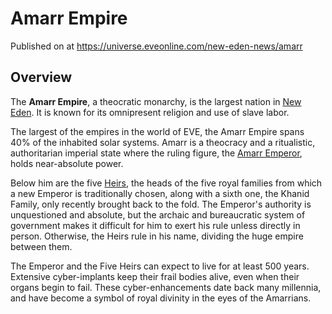 # Amarr Empire
Published on  at https://universe.eveonline.com/new-eden-news/amarr

## Overview
The **Amarr Empire**, a theocratic monarchy, is the largest nation in [New Eden](5m9PDmbyzmRXdP1vvQETRk). It is known for its omnipresent religion and use of slave labor.

The largest of the empires in the world of EVE, the Amarr Empire spans 40% of the inhabited solar systems. Amarr is a theocracy and a ritualistic, authoritarian imperial state where the ruling figure, the [Amarr Emperor](3Akx6UWUOJM90aQeaPgDtJ), holds near-absolute power. 

Below him are the five [Heirs](54zoGW31RF0k0QF9KkOBjh), the heads of the five royal families from which a new Emperor is traditionally chosen, along with a sixth one, the Khanid Family, only recently brought back to the fold. The Emperor's authority is unquestioned and absolute, but the archaic and bureaucratic system of government makes it difficult for him to exert his rule unless directly in person. Otherwise, the Heirs rule in his name, dividing the huge empire between them.

The Emperor and the Five Heirs can expect to live for at least 500 years. Extensive cyber-implants keep their frail bodies alive, even when their organs begin to fail. These cyber-enhancements date back many millennia, and have become a symbol of royal divinity in the eyes of the Amarrians.
